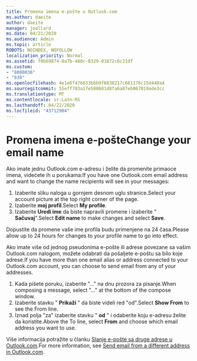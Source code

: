 ```yaml
---
title: Promena imena e-pošte u Outlook.com
ms.author: daeite
author: daeite
manager: joallard
ms.date: 04/21/2020
ms.audience: Admin
ms.topic: article
ROBOTS: NOINDEX, NOFOLLOW
localization_priority: Normal
ms.assetid: f0b69874-8a7b-480c-8329-01872c6c21df
ms.custom:
- "8000036"
- "838"
ms.openlocfilehash: 4e1e6f476833bbb9f6830217c661176c15d440a4
ms.sourcegitcommit: 55eff703a17e500681d8fa6a87eb067019ade3cc
ms.translationtype: MT
ms.contentlocale: sr-Latn-RS
ms.lasthandoff: 04/22/2020
ms.locfileid: "43712904"
---
```

# <a name="change-your-email-name"></a><span data-ttu-id="59e2c-102">Promena imena e-pošte</span><span class="sxs-lookup"><span data-stu-id="59e2c-102">Change your email name</span></span>

<span data-ttu-id="59e2c-103">Ako imate jednu Outlook.com e-adresu i želite da promenite primaoce imena, videćete ih u porukama:</span><span class="sxs-lookup"><span data-stu-id="59e2c-103">If you have one Outlook.com email address and want to change the name recipients will see in your messages:</span></span>
  
1. <span data-ttu-id="59e2c-104">Izaberite sliku naloga u gornjem desnom uglu stranice.</span><span class="sxs-lookup"><span data-stu-id="59e2c-104">Select your account picture at the top right corner of the page.</span></span>
2. <span data-ttu-id="59e2c-105">Izaberite **moj profil**.</span><span class="sxs-lookup"><span data-stu-id="59e2c-105">Select **My profile**.</span></span>
3. <span data-ttu-id="59e2c-106">Izaberite **Uredi ime** da biste napravili promene i izaberite " **Sačuvaj**".</span><span class="sxs-lookup"><span data-stu-id="59e2c-106">Select **Edit name** to make changes and select **Save**.</span></span>

<span data-ttu-id="59e2c-107">Dopustite da promene vaše ime profila budu primenjene na 24 časa.</span><span class="sxs-lookup"><span data-stu-id="59e2c-107">Please allow up to 24 hours for changes to your profile name to go into effect.</span></span>
  
<span data-ttu-id="59e2c-108">Ako imate više od jednog pseudonima e-pošte ili adrese povezane sa vašim Outlook.com nalogom, možete odabrati da pošaljete e-poštu sa bilo koje adrese.</span><span class="sxs-lookup"><span data-stu-id="59e2c-108">If you have more than one email alias or address connected to your Outlook.com account, you can choose to send email from any of your addresses.</span></span>
  
1. <span data-ttu-id="59e2c-109">Kada pišete poruku, izaberite "..." na dnu prozora za pisanje.</span><span class="sxs-lookup"><span data-stu-id="59e2c-109">When composing a message, select "..." at the bottom of the compose window.</span></span>
1. <span data-ttu-id="59e2c-110">Izaberite stavku " **Prikaži** " da biste videli red "od".</span><span class="sxs-lookup"><span data-stu-id="59e2c-110">Select **Show From** to see the From line.</span></span>
1. <span data-ttu-id="59e2c-111">Iznad polja "za" izaberite stavku " **od** " i odaberite koju e-adresu želite da koristite.</span><span class="sxs-lookup"><span data-stu-id="59e2c-111">Above the To line, select **From** and choose which email address you want to use.</span></span>

<span data-ttu-id="59e2c-112">Više informacija potražite u članku [Slanje e-pošte sa druge adrese u Outlook.com](https://support.office.com/article/ccba89cb-141c-4a36-8c56-6d16a8556d2e?wt.mc_id=Office_Outlook_com_Alchemy).</span><span class="sxs-lookup"><span data-stu-id="59e2c-112">For more information, see [Send email from a different address in Outlook.com](https://support.office.com/article/ccba89cb-141c-4a36-8c56-6d16a8556d2e?wt.mc_id=Office_Outlook_com_Alchemy).</span></span>